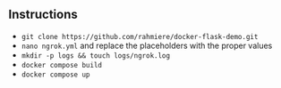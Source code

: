 ## Instructions
- `git clone https://github.com/rahmiere/docker-flask-demo.git`
- `nano ngrok.yml` and replace the placeholders with the proper values
- `mkdir -p logs && touch logs/ngrok.log` 
- `docker compose build`
- `docker compose up`